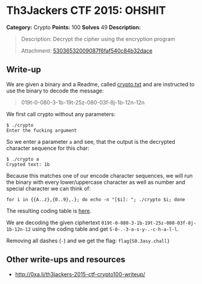 # Th3Jackers CTF 2015: OHSHIT

**Category:** Crypto
**Points:** 100
**Solves** 49
**Description:**

> Description: Decrypt the cipher using the encryption program
>
> Attachment: [53036532009087f6faf540c84b32dace](53036532009087f6faf540c84b32dace)

## Write-up

We are given a binary and a Readme, called [crypto.txt](crypto.txt) and are instructed to use the binary to decode the message:

> 019t-0-080-3-1b-19t-25z-080-03f-8j-1b-12n-12n

We first call crypto without any parameters:

```
$ ./crypto
Enter the fucking argument
```

So we enter a parameter `a` and see, that the output is the decrypted character sequence for this char:

```
$ ./crypto a
Crypted text: 1b
```

Because this matches one of our encode character sequences, we will run the binary with every lower/uppercase character as well as number and special character we can think of:

```
for i in {{A..z},{0..9},.}; do echo -n "[$i]: "; ./crypto $i; done
```

The resulting coding table is [here](decode).

We are decoding the given ciphertext `019t-0-080-3-1b-19t-25z-080-03f-8j-1b-12n-12` using the coding table and get `S-0-.-3-a-s-y-.-c-h-a-l-l`.

Removing all dashes (`-`) and we get the flag: `flag{S0.3asy.chall}`

## Other write-ups and resources

* <http://0xa.li/th3jackers-2015-ctf-crypto100-writeup/>
